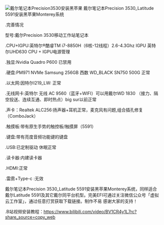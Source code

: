 ![戴尔笔记本Precision3530安装黑苹果](https://user-images.githubusercontent.com/97862142/155353977-1b1e4b3f-b7a7-47db-b1a5-2bb34e3cb442.jpg)
戴尔笔记本Precision 3530_Latitude 5591安装黑苹果Monterey系统

.完善情况

 型号:戴尔Precision 3530移动工作站笔记本

.CPU+IGPU:英特尔®酷睿TM i7-8850H（6核-12线程）2.6-4.3Ghz
 IGPU 英特尔UHD630 CPU + IGPU电源管理

.独显:Nvidia Quadro P600 已禁用

.硬盘:PM971 NVMe Samsung 256GB 西数 WD_BLACK SN750 500G 正常

.以太网:因特尔I219_LW: 正常

.无线网卡:英特尔 无线 AC 9560（蓝牙+WIFI）可以用戴尔WD 1830
（接力、隔空投送、连续互通、即时热点）big sur以前正常

.声卡：Realtek ALC256:扬声器+耳机正常，麦克风有问题,组合插孔修复（ComboJack）

.触摸板:带有原生手势的触控板/触摸屏（5591）

.键盘:带有亮度音频功能键的键盘

.USB:已定制驱动 休眠正常

.读卡器:内建读卡器

.HDMI:正常

.雷雳+Type-c	:无效

戴尔笔记本Precision 3530_Latitude 5591安装黑苹果Monterey系统，同样适合戴尔Latitude 5591及其它戴尔同平台机型。完美EFI可通过关注微信公众号「虚拟云工作室」，通过任意打赏获取下载链接。制作不易 感谢大家的支持！

.B站视频安装教程：https://www.bilibili.com/video/BV1CR4y1L7rc?share_source=copy_web
